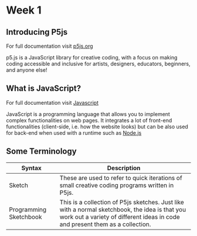 # Week 1

## Introducing P5js 
For full documentation visit [p5js.org](https://p5js.org/)

p5.js is a JavaScript library for creative coding, with a focus on making coding accessible and inclusive for artists, designers, educators, beginners, and anyone else!

## What is JavaScript?

For full documentation visit [Javascript](https://developer.mozilla.org/en-US/docs/Glossary/JavaScript)

JavaScript is a programming language that allows you to implement complex functionalities on web pages. It integrates a lot of front-end functionalities (client-side, i.e. how the website looks) but can be also used for back-end when used with a runtime such as [Node.js](https://nodejs.org/en)

## Some Terminology

| Syntax | Description |
| ----------- | ----------- |
| Sketch | These are used to refer to quick iterations of small creative coding programs written in P5js. |
| Programming Sketchbook | This is a collection of P5js sketches. Just like with a normal sketchbook, the idea is that you work out a variety of different ideas in code and present them as a collection. |